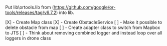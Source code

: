 Put lib\ortools.lib from (https://github.com/google/or-tools/releases/tag/v6.7.2) into lib.

[X] - Create Map class
[X] - Create ObstacleService
[ ] - Make it possible to delete obstacle from map
[ ] - Create adapter class to switch from Mapbox to JTS
[ ] - Think about removing combined logger and instead loop over all loggers in drone class